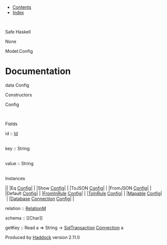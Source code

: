 -   [Contents](index.html)
-   [Index](doc-index.html)

 

Safe Haskell

None

Model.Config

Documentation
=============

data Config

Constructors

Config

 

Fields

id :: [Id](Model-General.html#t:Id)  
 

key :: String  
 

value :: String  
 

Instances

||
|Eq [Config](Model-Config.html#t:Config)| |
|Show [Config](Model-Config.html#t:Config)| |
|ToJSON [Config](Model-Config.html#t:Config)| |
|FromJSON [Config](Model-Config.html#t:Config)| |
|Default [Config](Model-Config.html#t:Config)| |
|[FromInRule](Data-InRules.html#t:FromInRule) [Config](Model-Config.html#t:Config)| |
|[ToInRule](Data-InRules.html#t:ToInRule) [Config](Model-Config.html#t:Config)| |
|[Mapable](Model-General.html#t:Mapable) [Config](Model-Config.html#t:Config)| |
|[Database](Model-General.html#t:Database) [Connection](Data-SqlTransaction.html#t:Connection) [Config](Model-Config.html#t:Config)| |

relation :: [RelationM](Data-Relation.html#t:RelationM)

schema :: [[Char]]

getKey :: Read a =\> String -\> [SqlTransaction](Data-SqlTransaction.html#t:SqlTransaction) [Connection](Data-SqlTransaction.html#t:Connection) a

Produced by [Haddock](http://www.haskell.org/haddock/) version 2.11.0
